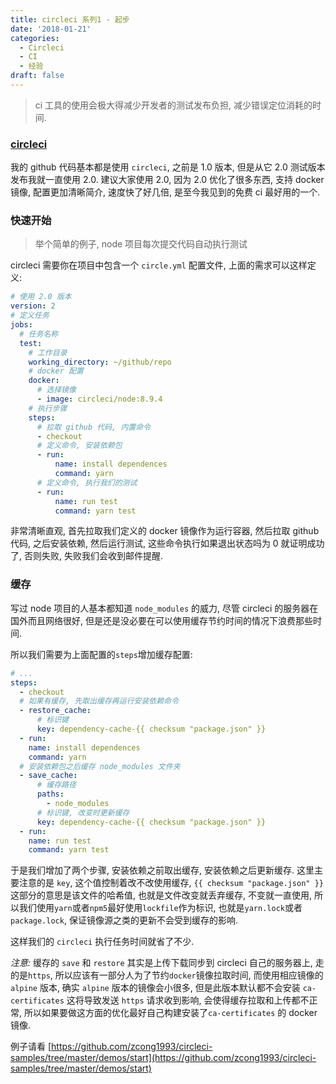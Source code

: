 ```yaml
---
title: circleci 系列1 - 起步
date: '2018-01-21'
categories:
  - Circleci
  - CI
  - 经验
draft: false
---
```


> ci 工具的使用会极大得减少开发者的测试发布负担, 减少错误定位消耗的时间.

### [circleci](https://circleci.com)

我的 github 代码基本都是使用 `circleci`, 之前是 1.0 版本, 但是从它 2.0 测试版本发布我就一直使用 2.0. 建议大家使用 2.0, 因为 2.0 优化了很多东西, 支持 docker 镜像, 配置更加清晰简介, 速度快了好几倍, 是至今我见到的免费 ci 最好用的一个.

<!--more-->

### 快速开始

> 举个简单的例子, node 项目每次提交代码自动执行测试

circleci 需要你在项目中包含一个 `circle.yml` 配置文件, 上面的需求可以这样定义:
```yaml
# 使用 2.0 版本
version: 2
# 定义任务
jobs:
  # 任务名称
  test:
    # 工作目录
    working_directory: ~/github/repo
    # docker 配置
    docker:
      # 选择镜像
      - image: circleci/node:8.9.4
    # 执行步骤
    steps:
      # 拉取 github 代码, 内置命令
      - checkout
      # 定义命令, 安装依赖包
      - run:
          name: install dependences
          command: yarn
      # 定义命令, 执行我们的测试
      - run:
          name: run test
          command: yarn test
```

非常清晰直观, 首先拉取我们定义的 docker 镜像作为运行容器, 然后拉取 github 代码, 之后安装依赖, 然后运行测试, 这些命令执行如果退出状态吗为 0 就证明成功了, 否则失败, 失败我们会收到邮件提醒.

### 缓存

写过 node 项目的人基本都知道 `node_modules` 的威力, 尽管 circleci 的服务器在国外而且网络很好, 但是还是没必要在可以使用缓存节约时间的情况下浪费那些时间.

所以我们需要为上面配置的`steps`增加缓存配置:
```yaml
# ...
steps:
  - checkout
  # 如果有缓存, 先取出缓存再运行安装依赖命令
  - restore_cache:
      # 标识键
      key: dependency-cache-{{ checksum "package.json" }}
  - run:
    name: install dependences
    command: yarn
  # 安装依赖包之后缓存 node_modules 文件夹
  - save_cache:
      # 缓存路径
      paths:
        - node_modules
      # 标识键, 改变时更新缓存
      key: dependency-cache-{{ checksum "package.json" }}
  - run:
    name: run test
    command: yarn test
```
于是我们增加了两个步骤, 安装依赖之前取出缓存, 安装依赖之后更新缓存. 这里主要注意的是 `key`, 这个值控制着改不改使用缓存, `{{ checksum "package.json" }}` 这部分的意思是该文件的哈希值, 也就是文件改变就丢弃缓存, 不变就一直使用, 所以我们使用`yarn`或者`npm5`最好使用`lockfile`作为标识, 也就是`yarn.lock`或者`package.lock`, 保证镜像源之类的更新不会受到缓存的影响.

这样我们的 `circleci` 执行任务时间就省了不少.

*注意:* 缓存的 `save` 和 `restore` 其实是上传下载同步到 circleci 自己的服务器上, 走的是`https`, 所以应该有一部分人为了节约`docker`镜像拉取时间, 而使用相应镜像的 `alpine` 版本, 确实 `alpine` 版本的镜像会小很多, 但是此版本默认都不会安装 `ca-certificates` 这将导致发送 `https` 请求收到影响, 会使得缓存拉取和上传都不正常, 所以如果要做这方面的优化最好自己构建安装了`ca-certificates` 的 docker 镜像.

例子请看 [https://github.com/zcong1993/circleci-samples/tree/master/demos/start](https://github.com/zcong1993/circleci-samples/tree/master/demos/start)
